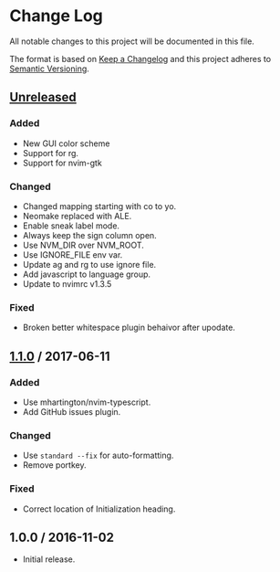 # Change Log

All notable changes to this project will be documented in this file.

The format is based on [Keep a Changelog](http://keepachangelog.com/)
and this project adheres to [Semantic Versioning](http://semver.org/).

## [Unreleased]

### Added

- New GUI color scheme
- Support for rg.
- Support for nvim-gtk

### Changed

- Changed mapping starting with co to yo.
- Neomake replaced with ALE.
- Enable sneak label mode.
- Always keep the sign column open.
- Use NVM_DIR over NVM_ROOT.
- Use IGNORE_FILE env var.
- Update ag and rg to use ignore file.
- Add javascript to language group.
- Update to nvimrc v1.3.5

### Fixed

- Broken better whitespace plugin behaivor after upodate.

## [1.1.0] / 2017-06-11

### Added

- Use mhartington/nvim-typescript.
- Add GitHub issues plugin.

### Changed

- Use `standard --fix` for auto-formatting.
- Remove portkey.

### Fixed

- Correct location of Initialization heading.

## 1.0.0 / 2016-11-02

- Initial release.

[Unreleased]: https://github.com/rxrc/nvimrc/compare/v1.1.0...HEAD
[1.1.0]: https://github.com/rxrc/nvimrc/compare/v1.0.0...v1.1.0
